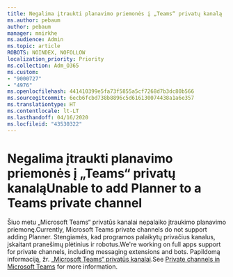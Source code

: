 ```yaml
---
title: Negalima įtraukti planavimo priemonės į „Teams“ privatų kanalą
ms.author: pebaum
author: pebaum
manager: mnirkhe
ms.audience: Admin
ms.topic: article
ROBOTS: NOINDEX, NOFOLLOW
localization_priority: Priority
ms.collection: Adm_O365
ms.custom:
- "9000727"
- "4976"
ms.openlocfilehash: 441410399e5fa73f5855a5cf7268d7b3dc80b566
ms.sourcegitcommit: 6ecb6fcbd738b8896c5d616130074438a1a6e357
ms.translationtype: HT
ms.contentlocale: lt-LT
ms.lasthandoff: 04/16/2020
ms.locfileid: "43530322"
---
```

# <a name="unable-to-add-planner-to-a-teams-private-channel"></a><span data-ttu-id="a115a-102">Negalima įtraukti planavimo priemonės į „Teams“ privatų kanalą</span><span class="sxs-lookup"><span data-stu-id="a115a-102">Unable to add Planner to a Teams private channel</span></span>

<span data-ttu-id="a115a-103">Šiuo metu „Microsoft Teams“ privatūs kanalai nepalaiko įtraukimo planavimo priemonę.</span><span class="sxs-lookup"><span data-stu-id="a115a-103">Currently, Microsoft Teams private channels do not support adding Planner.</span></span>  <span data-ttu-id="a115a-104">Stengiamės, kad programos palaikytų privačius kanalus, įskaitant pranešimų plėtinius ir robotus.</span><span class="sxs-lookup"><span data-stu-id="a115a-104">We're working on full apps support for private channels, including messaging extensions and bots.</span></span> <span data-ttu-id="a115a-105">Papildomą informaciją, žr. [„Microsoft Teams“ privatūs kanalai](https://docs.microsoft.com/microsoftteams/private-channels#what-you-need-to-know-about-private-channels).</span><span class="sxs-lookup"><span data-stu-id="a115a-105">See [Private channels in Microsoft Teams](https://docs.microsoft.com/microsoftteams/private-channels#what-you-need-to-know-about-private-channels) for more information.</span></span>
